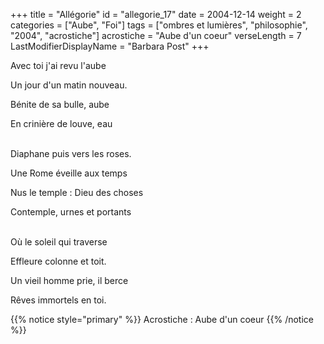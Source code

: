 +++
title = "Allégorie"
id = "allegorie_17"
date = 2004-12-14
weight = 2
categories = ["Aube", "Foi"]
tags = ["ombres et lumières", "philosophie", "2004", "acrostiche"]
acrostiche = "Aube d'un coeur"
verseLength = 7
LastModifierDisplayName = "Barbara Post"
+++

Avec toi j'ai revu l'aube

Un jour d'un matin nouveau.

Bénite de sa bulle, aube

En crinière de louve, eau

 \
Diaphane puis vers les roses.

Une Rome éveille aux temps

Nus le temple : Dieu des choses

Contemple, urnes et portants

 \
Où le soleil qui traverse

Effleure colonne et toit.

Un vieil homme prie, il berce

Rêves immortels en toi.

<!-- FM:Snippet:Start data:{"id":"_simpleNotice","fields":[{"name":"content","value":"Acrostiche : Aube d'un coeur"}]} -->

{{% notice style="primary" %}}
Acrostiche : Aube d'un coeur
{{% /notice %}}
